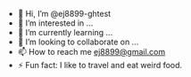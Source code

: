 - 👋 Hi, I’m @ej8899-ghtest
- 👀 I’m interested in ...
- 🌱 I’m currently learning ...
- 💞️ I’m looking to collaborate on ...
- 📫 How to reach me ej8899@gmail.com
- ⚡ Fun fact: I like to travel and eat weird food.

<!---
ej8899-ghtest/ej8899-ghtest is a ✨ special ✨ repository because its `README.md` (this file) appears on your GitHub profile.
You can click the Preview link to take a look at your changes.
--->
